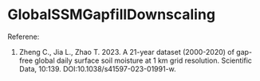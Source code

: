 # GlobalSSMGapfillDownscaling

Referene:
1.	Zheng C., Jia L., Zhao T. 2023. A 21-year dataset (2000-2020) of gap-free global daily surface soil moisture at 1 km grid resolution. Scientific Data, 10:139. DOI:10.1038/s41597-023-01991-w.

